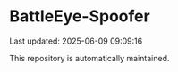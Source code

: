 # BattleEye-Spoofer

Last updated: 2025-06-09 09:09:16

This repository is automatically maintained.
